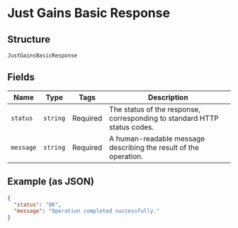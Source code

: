 
# Just Gains Basic Response

## Structure

`JustGainsBasicResponse`

## Fields

| Name | Type | Tags | Description |
|  --- | --- | --- | --- |
| `status` | `string` | Required | The status of the response, corresponding to standard HTTP status codes. |
| `message` | `string` | Required | A human-readable message describing the result of the operation. |

## Example (as JSON)

```json
{
  "status": "OK",
  "message": "Operation completed successfully."
}
```

